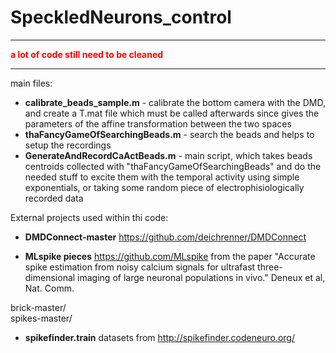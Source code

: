 # SpeckledNeurons_control

---

<span style="color:red">**a lot of code still need to be cleaned**</span>

---

main files:
* **calibrate_beads_sample.m** - calibrate the bottom camera with the DMD, and create a T.mat file which must be called afterwards since gives the parameters of the affine transformation between the two spaces
* **thaFancyGameOfSearchingBeads.m** - search the beads and helps to setup the recordings
* **GenerateAndRecordCaActBeads.m**  - main script, which takes beads centroids collected with "thaFancyGameOfSearchingBeads" and do the needed stuff to excite them with the temporal activity using simple exponentials, or taking some random piece of electrophisiologically recorded data

External projects used within thi code:

* **DMDConnect-master**
 https://github.com/deichrenner/DMDConnect

* **MLspike pieces**
https://github.com/MLspike
from the paper "Accurate spike estimation from noisy calcium signals for ultrafast three-dimensional imaging of large neuronal populations in vivo." Deneux et al, Nat. Comm.

 brick-master/  
 spikes-master/

* **spikefinder.train**
datasets from http://spikefinder.codeneuro.org/
